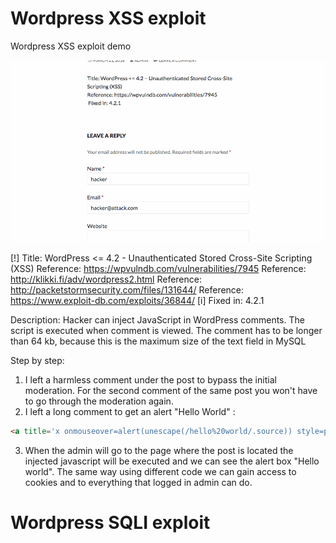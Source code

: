 # Wordpress XSS exploit 
Wordpress XSS exploit demo

<img src="week7_xss_exploit.gif" width="800">

[!] Title: WordPress <= 4.2 - Unauthenticated Stored Cross-Site Scripting (XSS)
    Reference: https://wpvulndb.com/vulnerabilities/7945
    Reference: http://klikki.fi/adv/wordpress2.html
    Reference: http://packetstormsecurity.com/files/131644/
    Reference: https://www.exploit-db.com/exploits/36844/
[i] Fixed in: 4.2.1 

Description: 
Hacker can inject JavaScript in WordPress comments. The script is executed when comment is viewed. The comment has to be longer than 64 kb, because this is the maximum size of the text field in MySQL

Step by step:
1. I left a harmless comment under the post to bypass the initial moderation. For the second comment of the same post you won't have to go through the moderation again.
2. I left a long comment to get an alert "Hello World" :
```html
<a title='x onmouseover=alert(unescape(/hello%20world/.source)) style=position:absolute;left:0;top:0;width:5000px;height:5000px  AAAAAAAAAAAA...[64 kb]..AAA'></a>
```
3. When the admin will go to the page where the post is located the injected javascript will be executed and we can see the alert box "Hello world". The same way using different code we can gain access to cookies and to everything that logged in admin can do.




# Wordpress SQLI exploit 
